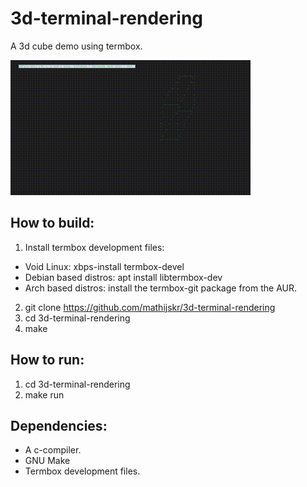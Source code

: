 # 3d-terminal-rendering
A 3d cube demo using termbox.

![](3d_demo.gif)

## How to build:
1. Install termbox development files: 
* Void Linux: xbps-install termbox-devel
* Debian based distros: apt install libtermbox-dev 
* Arch based distros: install the termbox-git package from the AUR. 
2. git clone https://github.com/mathijskr/3d-terminal-rendering
3. cd 3d-terminal-rendering
4. make

## How to run:
1. cd 3d-terminal-rendering
2. make run

## Dependencies:
* A c-compiler.
* GNU Make
* Termbox development files.
